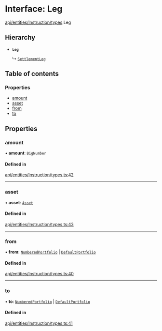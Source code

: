# Interface: Leg

[api/entities/Instruction/types](../wiki/api.entities.Instruction.types).Leg

## Hierarchy

- **`Leg`**

  ↳ [`SettlementLeg`](../wiki/api.entities.Portfolio.types.SettlementLeg)

## Table of contents

### Properties

- [amount](../wiki/api.entities.Instruction.types.Leg#amount)
- [asset](../wiki/api.entities.Instruction.types.Leg#asset)
- [from](../wiki/api.entities.Instruction.types.Leg#from)
- [to](../wiki/api.entities.Instruction.types.Leg#to)

## Properties

### amount

• **amount**: `BigNumber`

#### Defined in

[api/entities/Instruction/types.ts:42](https://github.com/PolymeshAssociation/polymesh-sdk/blob/339b7503/src/api/entities/Instruction/types.ts#L42)

___

### asset

• **asset**: [`Asset`](../wiki/api.entities.Asset.Asset)

#### Defined in

[api/entities/Instruction/types.ts:43](https://github.com/PolymeshAssociation/polymesh-sdk/blob/339b7503/src/api/entities/Instruction/types.ts#L43)

___

### from

• **from**: [`NumberedPortfolio`](../wiki/api.entities.NumberedPortfolio.NumberedPortfolio) \| [`DefaultPortfolio`](../wiki/api.entities.DefaultPortfolio.DefaultPortfolio)

#### Defined in

[api/entities/Instruction/types.ts:40](https://github.com/PolymeshAssociation/polymesh-sdk/blob/339b7503/src/api/entities/Instruction/types.ts#L40)

___

### to

• **to**: [`NumberedPortfolio`](../wiki/api.entities.NumberedPortfolio.NumberedPortfolio) \| [`DefaultPortfolio`](../wiki/api.entities.DefaultPortfolio.DefaultPortfolio)

#### Defined in

[api/entities/Instruction/types.ts:41](https://github.com/PolymeshAssociation/polymesh-sdk/blob/339b7503/src/api/entities/Instruction/types.ts#L41)
